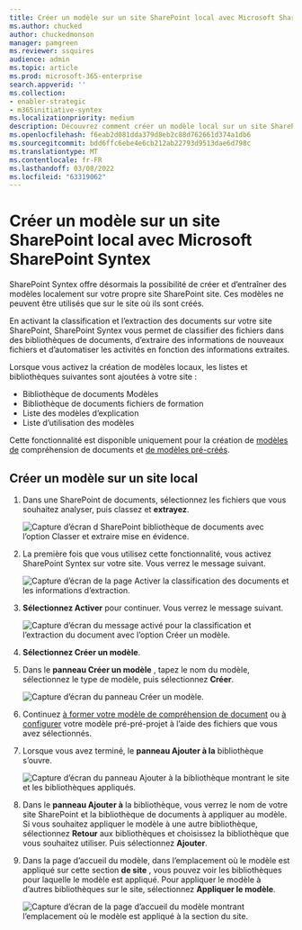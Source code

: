 ```yaml
---
title: Créer un modèle sur un site SharePoint local avec Microsoft SharePoint Syntex
ms.author: chucked
author: chuckedmonson
manager: pamgreen
ms.reviewer: ssquires
audience: admin
ms.topic: article
ms.prod: microsoft-365-enterprise
search.appverid: ''
ms.collection:
- enabler-strategic
- m365initiative-syntex
ms.localizationpriority: medium
description: Découvrez comment créer un modèle local sur un site SharePoint local avec SharePoint Syntex.
ms.openlocfilehash: f6eab2d081dda379d8eb2c88d762661d374a1db6
ms.sourcegitcommit: bdd6ffc6ebe4e6cb212ab22793d9513dae6d798c
ms.translationtype: MT
ms.contentlocale: fr-FR
ms.lasthandoff: 03/08/2022
ms.locfileid: "63319062"
---
```

# <a name="create-a-model-on-a-local-sharepoint-site-with-microsoft-sharepoint-syntex"></a>Créer un modèle sur un site SharePoint local avec Microsoft SharePoint Syntex

SharePoint Syntex offre désormais la possibilité de créer et d’entraîner des modèles localement sur votre propre site SharePoint site. Ces modèles ne peuvent être utilisés que sur le site où ils sont créés. 

En activant la classification et l’extraction des documents sur votre site SharePoint, SharePoint Syntex vous permet de classifier des fichiers dans des bibliothèques de documents, d’extraire des informations de nouveaux fichiers et d’automatiser les activités en fonction des informations extraites.

Lorsque vous activez la création de modèles locaux, les listes et bibliothèques suivantes sont ajoutées à votre site :

- Bibliothèque de documents Modèles
- Bibliothèque de documents fichiers de formation
- Liste des modèles d’explication
- Liste d’utilisation des modèles

Cette fonctionnalité est disponible uniquement pour la création de [modèles de](apply-a-model.md) compréhension de documents et [de modèles pré-créés](prebuilt-models.md). 

## <a name="create-a-model-on-a-local-site"></a>Créer un modèle sur un site local

1. Dans une SharePoint de documents, sélectionnez les fichiers que vous souhaitez analyser, puis classez et **extrayez**.

    ![Capture d’écran d SharePoint bibliothèque de documents avec l’option Classer et extraire mise en évidence.](../media/content-understanding/local-model-classify-and-extract-option.png) 

2. La première fois que vous utilisez cette fonctionnalité, vous activez SharePoint Syntex sur votre site. Vous verrez le message suivant.

    ![Capture d’écran de la page Activer la classification des documents et les informations d’extraction.](../media/content-understanding/local-model-first-run-activate-message.png) 

3. **Sélectionnez Activer** pour continuer. Vous verrez le message suivant.

    ![Capture d’écran du message activé pour la classification et l’extraction du document avec l’option Créer un modèle.](../media/content-understanding/local-model-activated-message.png) 

4. **Sélectionnez Créer un modèle**.

5. Dans le **panneau Créer un modèle** , tapez le nom du modèle, sélectionnez le type de modèle, puis sélectionnez **Créer**.

    ![Capture d’écran du panneau Créer un modèle.](../media/content-understanding/local-model-create-a-model.png) 

6. Continuez [à former votre modèle de compréhension de document](apply-a-model.md) ou [à configurer](prebuilt-models.md) votre modèle pré-pré-projet à l’aide des fichiers que vous avez sélectionnés.

7. Lorsque vous avez terminé, le **panneau Ajouter à la** bibliothèque s’ouvre.

    ![Capture d’écran du panneau Ajouter à la bibliothèque montrant le site et les bibliothèques appliqués.](../media/content-understanding/local-model-add-to-library-panel.png) 

8. Dans le **panneau Ajouter à** la bibliothèque, vous verrez le nom de votre site SharePoint et la bibliothèque de documents à appliquer au modèle. Si vous souhaitez appliquer le modèle à une autre bibliothèque, sélectionnez **Retour** aux bibliothèques et choisissez la bibliothèque que vous souhaitez utiliser. Puis sélectionnez **Ajouter**.

9. Dans la page d’accueil du modèle, dans l’emplacement où le modèle est appliqué sur cette section **de site** , vous pouvez voir les bibliothèques pour laquelle le modèle est appliqué. Pour appliquer le modèle à d’autres bibliothèques sur le site, sélectionnez **Appliquer le modèle**. 

    ![Capture d’écran de la page d’accueil du modèle montrant l’emplacement où le modèle est appliqué à la section du site.](../media/content-understanding/local-model-home-page.png) 

